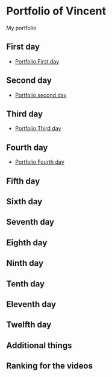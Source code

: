 # Portfolio of Vincent 
My portfolio 

## First day
- [Portfolio First day](../Vincent/Days/Firstday.md)
## Second day
- [Portfolio second day](../Vincent/Days/Secondday.md)
## Third day
- [Portfolio Third day](../Vincent/Days/Third_day.md)
## Fourth day
- [Portfolio Fourth day](../Vincent/Days/Fourthday.md)
## Fifth day

## Sixth day

## Seventh day

## Eighth day

## Ninth day

## Tenth day

## Eleventh day

## Twelfth day

## Additional things

## Ranking for the videos
